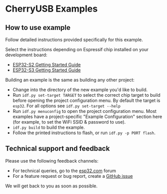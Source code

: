 # CherryUSB Examples

## How to use example

Follow detailed instructions provided specifically for this example. 

Select the instructions depending on Espressif chip installed on your development board:

- [ESP32-S2 Getting Started Guide](https://docs.espressif.com/projects/esp-idf/en/latest/esp32s2/get-started/index.html)
- [ESP32-S3 Getting Started Guide](https://docs.espressif.com/projects/esp-idf/en/latest/esp32s3/get-started/index.html)

Building an example is the same as building any other project:

- Change into the directory of the new example you'd like to build.
- Run `idf.py set-target TARGET` to select the correct chip target to build before opening the project configuration menu. By default the target is `esp32`. For all options see `idf.py set-target --help`
- Run `idf.py menuconfig` to open the project configuration menu. Most examples have a project-specific "Example Configuration" section here (for example, to set the WiFi SSID & password to use).
- `idf.py build` to build the example.
- Follow the printed instructions to flash, or run `idf.py -p PORT flash`.

## Technical support and feedback

Please use the following feedback channels:

* For technical queries, go to the [esp32.com](https://esp32.com/) forum
* For a feature request or bug report, create a [GitHub issue](https://github.com/espressif/esp-idf/issues)

We will get back to you as soon as possible.
